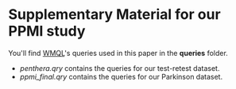 # Supplementary Material for our PPMI study
You'll find [WMQL](https://github.com/demianw/tract_querier)'s queries used in this paper in the **queries** folder.
 - *penthera.qry* contains the queries for our test-retest dataset.
 - *ppmi_final.qry* contains the queries for our Parkinson dataset.
